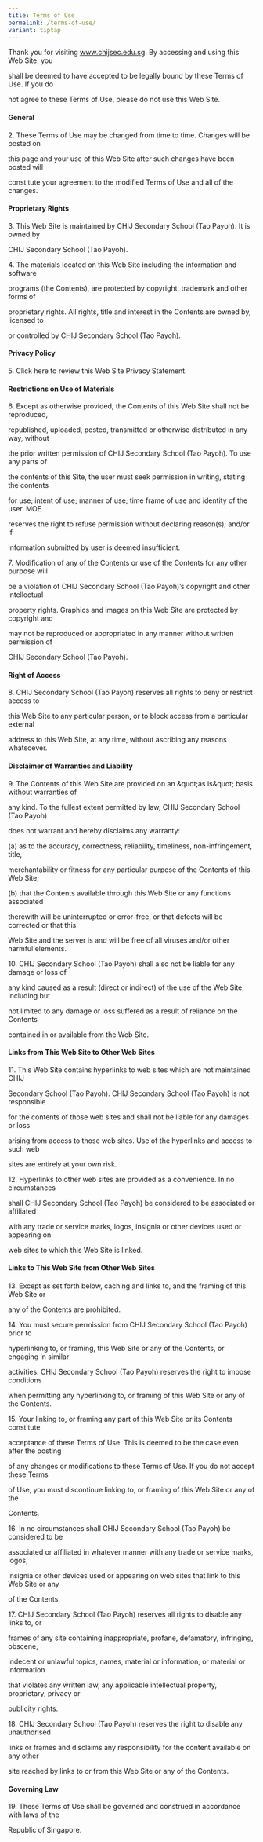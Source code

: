 ```yaml
---
title: Terms of Use
permalink: /terms-of-use/
variant: tiptap
---
```

<p>Thank you for visiting <a href="http://www.chijsec.edu.sg" rel="noopener noreferrer nofollow" target="_blank">www.chijsec.edu.sg</a>. By accessing and
using this Web Site, you</p>
<p>shall be deemed to have accepted to be legally bound by these Terms of
Use. If you do</p>
<p>not agree to these Terms of Use, please do not use this Web Site.</p>
<h4>General</h4>
<p></p>
<p>2. These Terms of Use may be changed from time to time. Changes will be
posted on</p>
<p>this page and your use of this Web Site after such changes have been posted
will</p>
<p>constitute your agreement to the modified Terms of Use and all of the
changes.</p>
<h4>Proprietary Rights</h4>
<p></p>
<p>3. This Web Site is maintained by CHIJ Secondary School (Tao Payoh). It
is owned by</p>
<p>CHIJ Secondary School (Tao Payoh).</p>
<p>4. The materials located on this Web Site including the information and
software</p>
<p>programs (the Contents), are protected by copyright, trademark and other
forms of</p>
<p>proprietary rights. All rights, title and interest in the Contents are
owned by, licensed to</p>
<p>or controlled by CHIJ Secondary School (Tao Payoh).</p>
<p></p>
<h4>Privacy Policy</h4>
<p></p>
<p>5. Click here to review this Web Site Privacy Statement.</p>
<p></p>
<h4>Restrictions on Use of Materials</h4>
<p></p>
<p>6. Except as otherwise provided, the Contents of this Web Site shall not
be reproduced,</p>
<p>republished, uploaded, posted, transmitted or otherwise distributed in
any way, without</p>
<p>the prior written permission of CHIJ Secondary School (Tao Payoh). To
use any parts of</p>
<p>the contents of this Site, the user must seek permission in writing, stating
the contents</p>
<p>for use; intent of use; manner of use; time frame of use and identity
of the user. MOE</p>
<p>reserves the right to refuse permission without declaring reason(s); and/or
if</p>
<p>information submitted by user is deemed insufficient.</p>
<p>7. Modification of any of the Contents or use of the Contents for any
other purpose will</p>
<p>be a violation of CHIJ Secondary School (Tao Payoh)’s copyright and other
intellectual</p>
<p>property rights. Graphics and images on this Web Site are protected by
copyright and</p>
<p>may not be reproduced or appropriated in any manner without written permission
of</p>
<p>CHIJ Secondary School (Tao Payoh).</p>
<h4>Right of Access</h4>
<p>8. CHIJ Secondary School (Tao Payoh) reserves all rights to deny or restrict
access to</p>
<p>this Web Site to any particular person, or to block access from a particular
external</p>
<p>address to this Web Site, at any time, without ascribing any reasons whatsoever.</p>
<p></p>
<h4>Disclaimer of Warranties and Liability</h4>
<p></p>
<p>9. The Contents of this Web Site are provided on an &amp;quot;as is&amp;quot;
basis without warranties of</p>
<p>any kind. To the fullest extent permitted by law, CHIJ Secondary School
(Tao Payoh)</p>
<p>does not warrant and hereby disclaims any warranty:</p>
<p>(a) as to the accuracy, correctness, reliability, timeliness, non-infringement,
title,</p>
<p>merchantability or fitness for any particular purpose of the Contents
of this Web Site;</p>
<p>(b) that the Contents available through this Web Site or any functions
associated</p>
<p>therewith will be uninterrupted or error-free, or that defects will be
corrected or that this</p>
<p>Web Site and the server is and will be free of all viruses and/or other
harmful elements.</p>
<p>10. CHIJ Secondary School (Tao Payoh) shall also not be liable for any
damage or loss of</p>
<p>any kind caused as a result (direct or indirect) of the use of the Web
Site, including but</p>
<p>not limited to any damage or loss suffered as a result of reliance on
the Contents</p>
<p>contained in or available from the Web Site.</p>
<p></p>
<h4>Links from This Web Site to Other Web Sites</h4>
<p></p>
<p>11. This Web Site contains hyperlinks to web sites which are not maintained
CHIJ</p>
<p>Secondary School (Tao Payoh). CHIJ Secondary School (Tao Payoh) is not
responsible</p>
<p>for the contents of those web sites and shall not be liable for any damages
or loss</p>
<p>arising from access to those web sites. Use of the hyperlinks and access
to such web</p>
<p>sites are entirely at your own risk.</p>
<p>12. Hyperlinks to other web sites are provided as a convenience. In no
circumstances</p>
<p>shall CHIJ Secondary School (Tao Payoh) be considered to be associated
or affiliated</p>
<p>with any trade or service marks, logos, insignia or other devices used
or appearing on</p>
<p>web sites to which this Web Site is linked.</p>
<p></p>
<h4>Links to This Web Site from Other Web Sites</h4>
<h4></h4>
<p>13. Except as set forth below, caching and links to, and the framing of
this Web Site or</p>
<p>any of the Contents are prohibited.</p>
<p>14. You must secure permission from CHIJ Secondary School (Tao Payoh)
prior to</p>
<p>hyperlinking to, or framing, this Web Site or any of the Contents, or
engaging in similar</p>
<p>activities. CHIJ Secondary School (Tao Payoh) reserves the right to impose
conditions</p>
<p>when permitting any hyperlinking to, or framing of this Web Site or any
of the Contents.</p>
<p>15. Your linking to, or framing any part of this Web Site or its Contents
constitute</p>
<p>acceptance of these Terms of Use. This is deemed to be the case even after
the posting</p>
<p>of any changes or modifications to these Terms of Use. If you do not accept
these Terms</p>
<p>of Use, you must discontinue linking to, or framing of this Web Site or
any of the</p>
<p>Contents.</p>
<p>16. In no circumstances shall CHIJ Secondary School (Tao Payoh) be considered
to be</p>
<p>associated or affiliated in whatever manner with any trade or service
marks, logos,</p>
<p>insignia or other devices used or appearing on web sites that link to
this Web Site or any</p>
<p>of the Contents.</p>
<p>17. CHIJ Secondary School (Tao Payoh) reserves all rights to disable any
links to, or</p>
<p>frames of any site containing inappropriate, profane, defamatory, infringing,
obscene,</p>
<p>indecent or unlawful topics, names, material or information, or material
or information</p>
<p>that violates any written law, any applicable intellectual property, proprietary,
privacy or</p>
<p>publicity rights.</p>
<p>18. CHIJ Secondary School (Tao Payoh) reserves the right to disable any
unauthorised</p>
<p>links or frames and disclaims any responsibility for the content available
on any other</p>
<p>site reached by links to or from this Web Site or any of the Contents.</p>
<h4>Governing Law</h4>
<p>19. These Terms of Use shall be governed and construed in accordance with
laws of the</p>
<p>Republic of Singapore.</p>